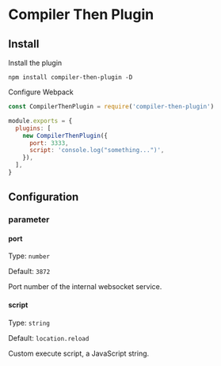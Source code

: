 # Compiler Then Plugin

<!-- ln -s packages/compiler-then-plugin/README.md README.md -->

## Install

Install the plugin

```shell
npm install compiler-then-plugin -D
```

Configure Webpack

```js
const CompilerThenPlugin = require('compiler-then-plugin')

module.exports = {
  plugins: [
    new CompilerThenPlugin({
      port: 3333,
      script: 'console.log("something...")',
    }),
  ],
}
```

## Configuration

### parameter

#### port

Type: `number`

Default: `3872`

Port number of the internal websocket service.

#### script

Type: `string`

Default: `location.reload`

Custom execute script, a JavaScript string.
